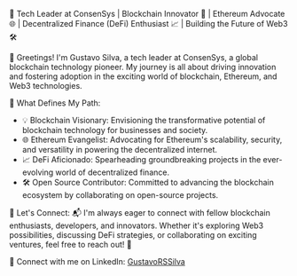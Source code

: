 🌟 Tech Leader at ConsenSys | Blockchain Innovator 🚀 | Ethereum Advocate 🌐 | Decentralized Finance (DeFi) Enthusiast 📈 | Building the Future of Web3 🛠️

👋 Greetings! I'm Gustavo Silva, a tech leader at ConsenSys, a global blockchain technology pioneer. My journey is all about driving innovation and fostering adoption in the exciting world of blockchain, Ethereum, and Web3 technologies.

🌟 What Defines My Path:
- 💡 Blockchain Visionary: Envisioning the transformative potential of blockchain technology for businesses and society.
- 🌐 Ethereum Evangelist: Advocating for Ethereum's scalability, security, and versatility in powering the decentralized internet.
- 📈 DeFi Aficionado: Spearheading groundbreaking projects in the ever-evolving world of decentralized finance.
- 🛠️ Open Source Contributor: Committed to advancing the blockchain ecosystem by collaborating on open-source projects.

🚀 Let's Connect:
📬 I'm always eager to connect with fellow blockchain enthusiasts, developers, and innovators. Whether it's exploring Web3 possibilities, discussing DeFi strategies, or collaborating on exciting ventures, feel free to reach out! 📩

🔗 Connect with me on LinkedIn: [GustavoRSSilva](https://www.linkedin.com/in/gustavorssilva/)